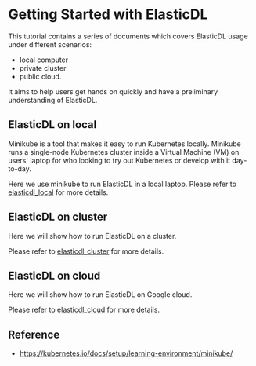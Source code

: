 # Getting Started with ElasticDL

This tutorial contains a series of documents which covers ElasticDL usage under different scenarios: 

- local computer
- private cluster
- public cloud. 

It aims to help users get hands on quickly and have a preliminary understanding of ElasticDL.

## ElasticDL on local

Minikube is a tool that makes it easy to run Kubernetes locally. Minikube runs a single-node Kubernetes cluster inside a Virtual Machine (VM) on users' laptop for who looking to try out Kubernetes or develop with it day-to-day.

Here we use minikube to run ElasticDL in a local laptop. Please refer to [elasticdl_local](./elastic_local.md) for more details.


## ElasticDL on cluster

Here we will show how to run ElasticDL on a cluster.

Please refer to [elasticdl_cluster](elasticdl_cluster.md) for more details.


## ElasticDL on cloud

Here we will show how to run ElasticDL on Google cloud.

Please refer to [elasticdl_cloud](elasticdl_cloud.md) for more details.


## Reference

- https://kubernetes.io/docs/setup/learning-environment/minikube/